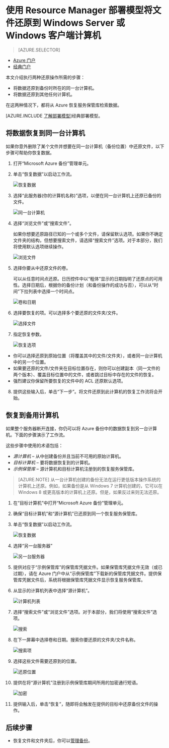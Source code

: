 <properties
   pageTitle="使用 Resource Manager 部署模型将数据还原到 Windows Server 或 Windows 客户端 | Azure"
   description="了解如何从 Windows Server 或 Windows 客户端还原。"
   services="backup"
   documentationCenter=""
   authors="Jim-Parker"
   manager="jwhit"
   editor=""/>

<tags
         ms.service="backup"
	 ms.date="05/10/2016"
	 wacn.date=""/>
# 使用 Resource Manager 部署模型将文件还原到 Windows Server 或 Windows 客户端计算机

> [AZURE.SELECTOR]
- [Azure 门户](backup-azure-restore-windows-server.md)
- [经典门户](backup-azure-restore-windows-server-classic.md)

本文介绍执行两种还原操作所需的步骤：

- 将数据还原到备份时所在的同一台计算机。
- 将数据还原到其他任何计算机。

在这两种情况下，都将从 Azure 恢复服务保管库检索数据。

[AZURE.INCLUDE [了解部署模型](../includes/learn-about-deployment-models-rm-include.md)]经典部署模型。

## 将数据恢复到同一台计算机
如果你意外删除了某个文件并想要在同一台计算机（备份位置）中还原文件，以下步骤可帮助你恢复数据。

1. 打开“Microsoft Azure 备份”管理单元。
2. 单击“恢复数据”以启动工作流。

    ![恢复数据](./media/backup-azure-restore-windows-server/recover.png)

3. 选择“此服务器(你的计算机名称)”选项，以便在同一台计算机上还原已备份的文件。

    ![同一台计算机](./media/backup-azure-restore-windows-server/samemachine.png)

4. 选择“浏览文件”或“搜索文件”。

    如果你想要还原路径已知的一个或多个文件，请保留默认选项。如果你不确定文件夹的结构，但想要搜索文件，请选择“搜索文件”选项。对于本部分，我们将使用默认选项继续操作。

    ![浏览文件](./media/backup-azure-restore-windows-server/browseandsearch.png)

5. 选择你要从中还原文件的卷。

    可以从任意时间点还原。日历控件中以“粗体”显示的日期指明了还原点的可用性。选择日期后，根据你的备份计划（和备份操作的成功与否），可以从“时间”下拉列表中选择一个时间点。

    ![卷和日期](./media/backup-azure-restore-windows-server/volanddate.png)

6. 选择要恢复的项。可以选择多个要还原的文件夹/文件。

    ![选择文件](./media/backup-azure-restore-windows-server/selectfiles.png)

7. 指定恢复参数。

    ![恢复选项](./media/backup-azure-restore-windows-server/recoveroptions.png)

  - 你可以选择还原到原始位置（将覆盖其中的文件/文件夹），或者同一台计算机中的另一个位置。
  - 如果要还原的文件/文件夹在目标位置存在，则你可以创建副本（同一文件的两个版本）、覆盖目标位置中的文件，或者跳过目标中存在的文件的恢复。
  - 强烈建议你保留所要恢复的文件中的 ACL 还原默认选项。

8. 提供这些输入后，单击“下一步”。将文件还原到此计算机的恢复工作流将会开始。

## 恢复到备用计算机
如果整个服务器断开连接，你仍可以将 Azure 备份中的数据恢复到另一台计算机。下面的步骤演示了工作流。

这些步骤中使用的术语包括：

- *源计算机* – 从中创建备份并且当前不可用的原始计算机。
- *目标计算机* – 要将数据恢复到的计算机。
- *示例保管库* – 源计算机和目标计算机注册到的恢复服务保管库。<br/>

> [AZURE.NOTE] 从一台计算机创建的备份无法在运行更低版本操作系统的计算机上还原。例如，如果备份是从 Windows 7 计算机创建的，它可以在 Windows 8 或更高版本的计算机上还原。但是，如果反过来则无法还原。

1. 在“目标计算机”中打开“Microsoft Azure 备份”管理单元。
2. 确保“目标计算机”和“源计算机”已还原到同一个恢复服务保管库。
3. 单击“恢复数据”以启动工作流。

    ![恢复数据](./media/backup-azure-restore-windows-server/recover.png)

4. 选择“另一台服务器”

    ![另一台服务器](./media/backup-azure-restore-windows-server/anotherserver.png)

5. 提供对应于“示例保管库”的保管库凭据文件。如果保管库凭据文件无效（或已过期），请在 Azure 门户中从“示例保管库”下载新的保管库凭据文件。提供保管库凭据文件后，系统将根据保管库凭据文件显示恢复服务保管库。

6. 从显示的计算机列表中选择“源计算机”。

    ![计算机列表](./media/backup-azure-restore-windows-server/machinelist.png)

7. 选择“搜索文件”或“浏览文件”选项。对于本部分，我们将使用“搜索文件”选项。

    ![搜索](./media/backup-azure-restore-windows-server/search.png)

8. 在下一屏幕中选择卷和日期。搜索你要还原的文件夹/文件名称。

    ![搜索项](./media/backup-azure-restore-windows-server/searchitems.png)

9. 选择这些文件需要还原到的位置。

    ![还原位置](./media/backup-azure-restore-windows-server/restorelocation.png)

10. 提供在将“源计算机”注册到示例保管库期间所用的加密通行短语。

    ![加密](./media/backup-azure-restore-windows-server/encryption.png)

11. 提供输入后，单击“恢复”，随即将会触发在提供的目标中还原备份文件的操作。

## 后续步骤
- 恢复文件和文件夹后，你可以[管理备份](backup-azure-manage-windows-server.md)。

<!---HONumber=Mooncake_0530_2016-->